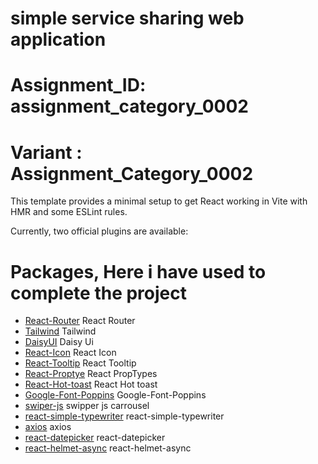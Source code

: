 # simple service sharing web application
# Assignment_ID: assignment_category_0002
# Variant : Assignment_Category_0002


This template provides a minimal setup to get React working in Vite with HMR and some ESLint rules.

Currently, two official plugins are available:
# Packages, Here i have used to complete the project

- [React-Router](https://reactrouter.com/en/main) React Router
- [Tailwind](https://tailwindcss.com/) Tailwind
- [DaisyUI](https://daisyui.com/docs/install/) Daisy Ui
- [React-Icon](https://daisyui.com/docs/install/) React Icon
- [React-Tooltip](https://react-tooltip.com/docs/getting-started) React Tooltip
- [React-Proptye](https://www.npmjs.com/package/prop-types) React PropTypes
- [React-Hot-toast](https://react-hot-toast.com/) React Hot toast 
- [Google-Font-Poppins]() Google-Font-Poppins
- [swiper-js](https://swiperjs.com/get-started) swipper js carrousel
- [react-simple-typewriter](https://www.npmjs.com/package/react-simple-typewriter) react-simple-typewriter
- [axios](https://axios-http.com/docs/intro) axios
- [react-datepicker](https://www.npmjs.com/package/react-datepicker) react-datepicker
- [react-helmet-async](https://www.npmjs.com/package/react-helmet-async) react-helmet-async
